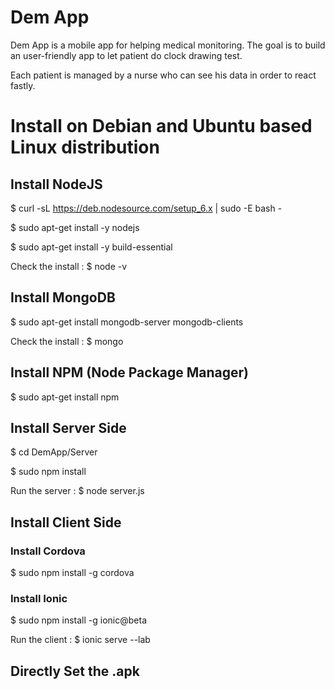 # Dem App

Dem App is a mobile app for helping medical monitoring.
The goal is to build an user-friendly app to let patient do clock drawing test.

Each patient is managed by a nurse who can see his data in order to react fastly.

# Install on Debian and Ubuntu based Linux distribution

## Install NodeJS

$ curl -sL https://deb.nodesource.com/setup_6.x | sudo -E bash -

$ sudo apt-get install -y nodejs

$ sudo apt-get install -y build-essential

Check the install :
$ node -v

## Install MongoDB

$ sudo apt-get install mongodb-server mongodb-clients

Check the install :
$ mongo

## Install NPM (Node Package Manager)

$ sudo apt-get install npm

## Install Server Side

$ cd DemApp/Server

$ sudo npm install

Run the server :
$ node server.js


## Install Client Side

### Install Cordova

$ sudo npm install -g cordova

### Install Ionic

$ sudo npm install -g ionic@beta

Run the client :
$ ionic serve --lab

## Directly Set the .apk

